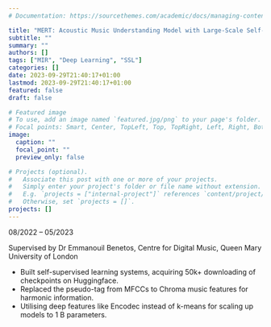 ```yaml
---
# Documentation: https://sourcethemes.com/academic/docs/managing-content/

title: "MERT: Acoustic Music Understanding Model with Large-Scale Self-supervised TrainingCCF none"
subtitle: ""
summary: ""
authors: []
tags: ["MIR", "Deep Learning", "SSL"]
categories: []
date: 2023-09-29T21:40:17+01:00
lastmod: 2023-09-29T21:40:17+01:00
featured: false
draft: false

# Featured image
# To use, add an image named `featured.jpg/png` to your page's folder.
# Focal points: Smart, Center, TopLeft, Top, TopRight, Left, Right, BottomLeft, Bottom, BottomRight.
image:
  caption: ""
  focal_point: ""
  preview_only: false

# Projects (optional).
#   Associate this post with one or more of your projects.
#   Simply enter your project's folder or file name without extension.
#   E.g. `projects = ["internal-project"]` references `content/project/deep-learning/index.md`.
#   Otherwise, set `projects = []`.
projects: []
---
```

08/2022 – 05/2023

Supervised by Dr Emmanouil Benetos, Centre for Digital Music, Queen Mary University of London

- Built self-supervised learning systems, acquiring 50k+ downloading of checkpoints on Huggingface.
- Replaced the pseudo-tag from MFCCs to Chroma music features for harmonic information.
- Utilising deep features like Encodec instead of k-means for scaling up models to 1 B parameters.